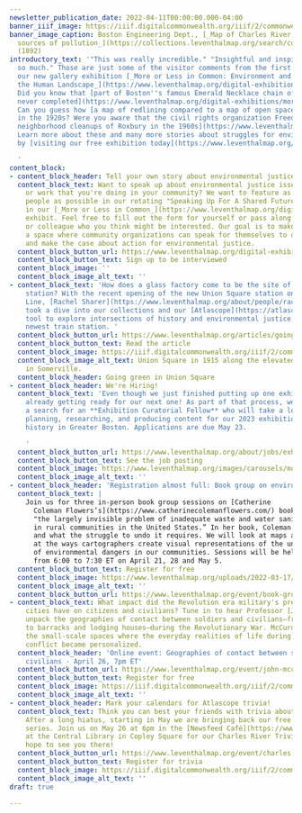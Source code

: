 ```yaml
---
newsletter_publication_date: 2022-04-11T00:00:00.000-04:00
banner_iiif_image: https://iiif.digitalcommonwealth.org/iiif/2/commonwealth:3f463574k/4554,3588,3228,1098/1200,/0/default.jpg
banner_image_caption: Boston Engineering Dept., [_Map of Charles River showing principal
  sources of pollution_](https://collections.leventhalmap.org/search/commonwealth:3f4635739)
  (1892)
introductory_text: '"This was really incredible." "Insightful and inspiring." "I learned
  so much." Those are just some of the visitor comments from the first few weeks of
  our new gallery exhibition [_More or Less in Common: Environment and Justice in
  the Human Landscape_](https://www.leventhalmap.org/digital-exhibitions/more-or-less-in-common/).
  Did you know that [part of Boston''s famous Emerald Necklace chain of parks was
  never completed](https://www.leventhalmap.org/digital-exhibitions/more-or-less-in-common/topics/principles-of-park-making/)?
  Can you guess how [a map of redlining compared to a map of open space](https://www.leventhalmap.org/digital-exhibitions/more-or-less-in-common/topics/spaces-of-separation/)
  in the 1920s? Were you aware that the civil rights organization Freedom House [planned
  neighborhood cleanups of Roxbury in the 1960s](https://www.leventhalmap.org/digital-exhibitions/more-or-less-in-common/topics/remaking-urban-env/)?
  Learn more about these and many more stories about struggles for environmental justice
  by [visiting our free exhibition today](https://www.leventhalmap.org/digital-exhibitions/more-or-less-in-common/).

  '
content_block:
- content_block_header: Tell your own story about environmental justice in our gallery
  content_block_text: Want to speak up about environmental justice issues in Boston
    or work that you're doing in your community? We want to feature as many different
    people as possible in our rotating "Speaking Up For A Shared Future" visual display
    in our [_More or Less in Common_](https://www.leventhalmap.org/digital-exhibitions/more-or-less-in-common/)
    exhibit. Feel free to fill out the form for yourself or pass along to a friend
    or colleague who you think might be interested. Our goal is to make this installation
    a space where community organizations can speak for themselves to our visitors
    and make the case about action for environmental justice.
  content_block_button_url: https://www.leventhalmap.org/digital-exhibitions/more-or-less-in-common/topics/speaking-up-shared-future/
  content_block_button_text: Sign up to be interviewed
  content_block_image: ''
  content_block_image_alt_text: ''
- content_block_text: 'How does a glass factory come to be the site of a new train
    station? With the recent opening of the new Union Square station on the MBTA Green
    Line, [Rachel Sharer](https://www.leventhalmap.org/about/people/rachel-sharer/)
    took a dive into our collections and our [Atlascope](https://atlascope.leventhalmap.org/)
    tool to explore intersections of history and environmental justice around Somerville''s
    newest train station. '
  content_block_button_url: https://www.leventhalmap.org/articles/going-green-in-union-square/
  content_block_button_text: Read the article
  content_block_image: https://iiif.digitalcommonwealth.org/iiif/2/commonwealth:jd475d72b/7274,1555,2150,1396/full/0/default.jpg
  content_block_image_alt_text: Union Square in 1915 along the elevated rail lines
    in Somerville.
  content_block_header: Going green in Union Square
- content_block_header: We're Hiring!
  content_block_text: 'Even though we just finished putting up one exhibition, we''re
    already getting ready for our next one! As part of that process, we''ve just opened
    a search for an **Exhibition Curatorial Fellow** who will take a lead role in
    planning, researching, and producing content for our 2023 exhibition on local-scale
    history in Greater Boston. Applications are due May 23.

    '
  content_block_button_url: https://www.leventhalmap.org/about/jobs/exhibition-curatorial-fellow/
  content_block_button_text: See the job posting
  content_block_image: https://www.leventhalmap.org/images/carousels/molic_gallery01.jpg
  content_block_image_alt_text: ''
- content_block_header: 'Registration almost full: Book group on environmental justice'
  content_block_text: |
    Join us for three in-person book group sessions on [Catherine
      Coleman Flowers’s](https://www.catherinecolemanflowers.com/) book _Waste_, exploring
      "the largely invisible problem of inadequate waste and water sanitation infrastructure
      in rural communities in the United States.” In her book, Coleman Flowers unpacks the effects of structural poverty
      and what the struggle to undo it requires. We will look at maps as we read, looking
      at the ways cartographers create visual representations of the unequal burdens
      of environmental dangers in our communities. Sessions will be held on Thursdays
      from 6:00 to 7:30 ET on April 21, 28 and May 5.
  content_block_button_text: Register for free
  content_block_image: https://www.leventhalmap.org/uploads/2022-03-17/waste.jpeg
  content_block_image_alt_text: ''
  content_block_button_url: https://www.leventhalmap.org/event/book-group-on-waste-by-catherine-coleman-flowers/
- content_block_text: What impact did the Revolution era military's presence in American
    cities have on citizens and civilians? Tune in to hear Professor [John McCurdy](https://www.emich.edu/history-philosophy/history/faculty/j-mccurdy.php)
    unpack the geographies of contact between soldiers and civilians—from urban squares
    to barracks and lodging houses—during the Revolutionary War. McCurdy’s work examines
    the small-scale spaces where the everyday realities of life during an imperial
    conflict became personalized.
  content_block_header: 'Online event: Geographies of contact between soldiers and
    civilians · April 26, 7pm ET'
  content_block_button_url: https://www.leventhalmap.org/event/john-mccurdy-on-geographies-of-contact-between-soldiers-and-civilians/
  content_block_button_text: Register for free
  content_block_image: https://iiif.digitalcommonwealth.org/iiif/2/commonwealth:p8418t52w/325,226,2369,2201/full/0/default.jpg
  content_block_image_alt_text: ''
- content_block_header: Mark your calendars for Atlascope trivia!
  content_block_text: Think you can best your friends with trivia about Boston history?
    After a long hiatus, starting in May we are bringing back our free Atlascope Trivia
    series. Join us on May 26 at 6pm in the [Newsfeed Café](https://www.newsfeedcafe.com/)
    at the Central Library in Copley Square for our Charles River Trivia Night. We
    hope to see you there!
  content_block_button_url: https://www.leventhalmap.org/event/charles-river-trivia-night/
  content_block_button_text: Register for trivia
  content_block_image: https://iiif.digitalcommonwealth.org/iiif/2/commonwealth:wd376339v/full/full/0/default.jpg
  content_block_image_alt_text: ''
draft: true

---
```


